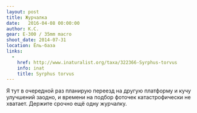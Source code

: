 ```yaml
---
layout: post
title: Журчалка
date:   2016-04-08 00:00:00
author: К.С.
gear: E-300 / 35mm macro
shoot_date: 2014-07-31
location: Ёль-база
links:
  -
    href: http://www.inaturalist.org/taxa/322366-Syrphus-torvus
    info: inat
    title: Syrphus torvus
---
```


Я тут в очередной раз планирую переезд на другую платформу и кучу улучшений заодно, и времени на подбор фоточек катастрофически не хватает. Держите срочно ещё одну журчалку.
